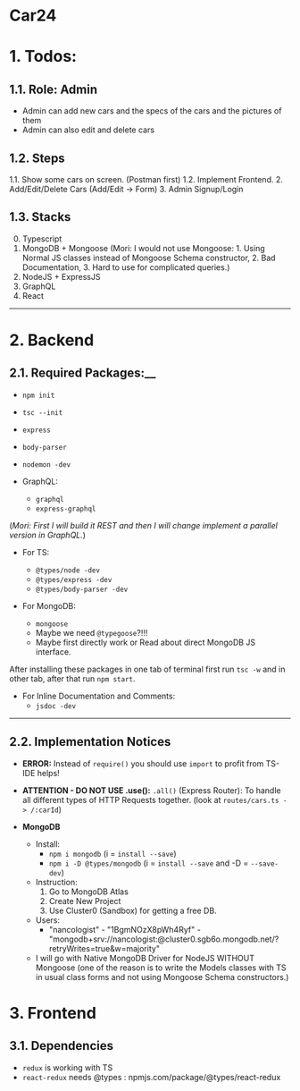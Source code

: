 # Car24

# 1. Todos:

## 1.1. Role: Admin
* Admin can add new cars and the specs of the cars and the pictures of them
* Admin can also edit and delete cars

## 1.2. Steps
1.1. Show some cars on screen. (Postman first)
1.2. Implement Frontend.
2. Add/Edit/Delete Cars (Add/Edit -> Form)
3. Admin Signup/Login

## 1.3. Stacks
0. Typescript
1. MongoDB + Mongoose (Mori: I would not use Mongoose: 1. Using Normal JS classes instead of Mongoose Schema constructor, 2. Bad Documentation, 3. Hard to use for complicated queries.)
2. NodeJS + ExpressJS
3. GraphQL 
4. React
___

# 2. Backend

## 2.1. Required Packages:__
* ``npm init``
* ``tsc --init``

* ``express``
* ``body-parser``
* ``nodemon -dev``

* GraphQL:
    * ``graphql``
    * ``express-graphql``  

(_Mori: First I will build it REST and then I will change implement a parallel version in GraphQL._)

* For TS:
    * ``@types/node -dev``
    * ``@types/express -dev``
    * ``@types/body-parser -dev``

* For MongoDB:
    * ``mongoose``
    * Maybe we need ``@typegoose``?!!!
    * Maybe first directly work or Read about direct MongoDB JS interface.

After installing these packages in one tab of terminal first run ``tsc -w`` and in other tab, after that run ``npm start``.

* For Inline Documentation and Comments:
    * ``jsdoc -dev``
___

## 2.2. Implementation Notices

* __ERROR:__ Instead of ``require()`` you should use ``import`` to profit from TS-IDE helps!

* __ATTENTION - DO NOT USE .use():__ ``.all()`` (Express Router): To handle all different types of HTTP Requests together. (look at ``routes/cars.ts -> /:carId``)

* __MongoDB__
    * Install:
        * ``npm i mongodb`` (i = ``install --save``)
        * ``npm i -D @types/mongodb`` (i = ``install --save`` and -D = ``--save-dev``)
    * Instruction:
        1. Go to MongoDB Atlas
        2. Create New Project
        3. Use Cluster0 (Sandbox) for getting a free DB.
    * Users:
        * "nancologist" - "1BgmNOzX8pWh4Ryf" - "mongodb+srv://nancologist:<password>@cluster0.sgb6o.mongodb.net/<dbname>?retryWrites=true&w=majority"
    * I will go with Native MongoDB Driver for NodeJS WITHOUT Mongoose (one of the reason is to write the Models classes with TS in usual class forms and not using Mongoose Schema constructors.)

# 3. Frontend

## 3.1. Dependencies

* ``redux`` is working with TS
* ``react-redux`` needs @types : npmjs.com/package/@types/react-redux
